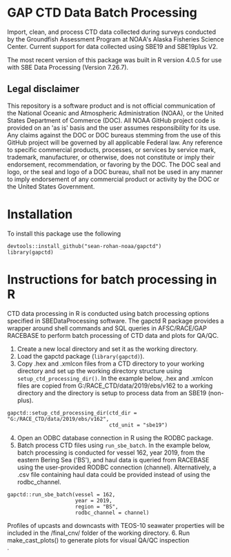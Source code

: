 # GAP CTD Data Batch Processing

Import, clean, and process CTD data collected during surveys conducted by the Groundfish Assessment Program at NOAA's Alaska Fisheries Science Center. Current support for data collected using SBE19 and SBE19plus V2.

The most recent version of this package was built in R version 4.0.5 for use with SBE Data Processing (Version 7.26.7).

## Legal disclaimer

This repository is a software product and is not official communication of the National Oceanic and Atmospheric Administration (NOAA), or the United States Department of Commerce (DOC). All NOAA GitHub project code is provided on an 'as is' basis and the user assumes responsibility for its use. Any claims against the DOC or DOC bureaus stemming from the use of this GitHub project will be governed by all applicable Federal law. Any reference to specific commercial products, processes, or services by service mark, trademark, manufacturer, or otherwise, does not constitute or imply their endorsement, recommendation, or favoring by the DOC. The DOC seal and logo, or the seal and logo of a DOC bureau, shall not be used in any manner to imply endorsement of any commercial product or activity by the DOC or the United States Government.

# Installation 

To install this package use the following

```
devtools::install_github("sean-rohan-noaa/gapctd")
library(gapctd)
```
                                 
# Instructions for batch processing in R

CTD data processing in R is conducted using batch processing options specified in SBEDataProcessing software. The gapctd R package provides a wrapper around shell commands and SQL queries in AFSC/RACE/GAP RACEBASE to perform batch processing of CTD data and plots for QA/QC.

1. Create a new local directory and set it as the working directory.
2. Load the gapctd package (```library(gapctd)```).
3. Copy .hex and .xmlcon files from a CTD directory to your working directory and set up the working directory structure using ```setup_ctd_processing_dir()```. In the example below, .hex and .xmlcon files are copied from G:/RACE_CTD/data/2019/ebs/v162 to a working directory and the directory is setup to process data from an SBE19 (non-plus).

```
gapctd::setup_ctd_processing_dir(ctd_dir = "G:/RACE_CTD/data/2019/ebs/v162",
                                 ctd_unit = "sbe19")
```

4. Open an ODBC database connection in R using the RODBC package.
5. Batch process CTD files using ```run_sbe_batch```. In the example below, batch processing is conducted for vessel 162, year 2019, from the eastern Bering Sea ('BS'), and haul data is queried from RACEBASE using the user-provided RODBC connection (channel). Alternatively, a .csv file containing haul data could be provided instead of using the rodbc_channel. 

```
gapctd::run_sbe_batch(vessel = 162,
                      year = 2019,
                      region = "BS",
                      rodbc_channel = channel)
```

Profiles of upcasts and downcasts with TEOS-10 seawater properties will be included in the /final_cnv/ folder of the working directory. 
6. Run make_cast_plots() to generate plots for visual QA/QC inspection<br/>.
